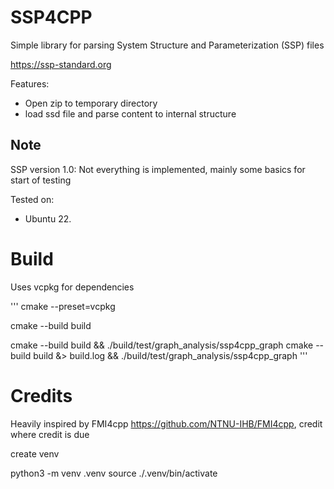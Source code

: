 # SSP4CPP

Simple library for parsing System Structure and Parameterization (SSP) files

https://ssp-standard.org

Features:
 - Open zip to temporary directory
 - load ssd file and parse content to internal structure


## Note

SSP version 1.0: Not everything is implemented, mainly some basics for start of testing

Tested on:
 - Ubuntu 22.


# Build

Uses vcpkg for dependencies

'''
cmake --preset=vcpkg

cmake --build build

cmake --build build && ./build/test/graph_analysis/ssp4cpp_graph
cmake --build build &> build.log && ./build/test/graph_analysis/ssp4cpp_graph
'''


# Credits

Heavily inspired by FMI4cpp https://github.com/NTNU-IHB/FMI4cpp, credit where credit is due


create venv

python3 -m venv .venv
source ./.venv/bin/activate